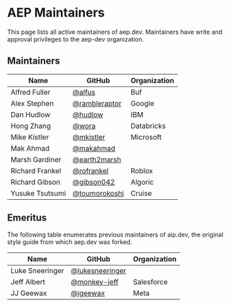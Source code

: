 # AEP Maintainers

This page lists all active maintainers of aep.dev. Maintainers have write and
approval privileges to the aep-dev organization.

## Maintainers

| Name            | GitHub                                           | Organization |
| --------------- | ------------------------------------------------ | ------------ |
| Alfred Fuller   | [@alfus](https://github.com/alfus)               | Buf          |
| Alex Stephen    | [@rambleraptor](https://github.com/rambleraptor) | Google       |
| Dan Hudlow      | [@hudlow](https://github.com/hudlow)             | IBM          |
| Hong Zhang      | [@wora](https://github.com/wora)                 | Databricks   |
| Mike Kistler    | [@mkistler](https://github.com/mkistler)         | Microsoft    |
| Mak Ahmad       | [@makahmad](https://github.com/makahmad)         |              |
| Marsh Gardiner  | [@earth2marsh](https://github.com/earth2marsh)   |              |
| Richard Frankel | [@rofrankel](https://github.com/rofrankel)       | Roblox       |
| Richard Gibson  | [@gibson042](https://github.com/gibson042)       | Algoric      |
| Yusuke Tsutsumi | [@toumorokoshi](https://github.com/toumorokoshi) | Cruise       |

## Emeritus

The following table enumerates previous maintainers of aip.dev, the original
style guide from which aep.dev was forked.

| Name            | GitHub                                               | Organization |
| --------------- | ---------------------------------------------------- | ------------ |
| Luke Sneeringer | [@lukesneeringer](https://github.com/lukesneeringer) |              |
| Jeff Albert     | [@monkey-jeff](https://github.com/monkey-jeff)       | Salesforce   |
| JJ Geewax       | [@jgeewax](https://github.com/jgeewax)               | Meta         |
